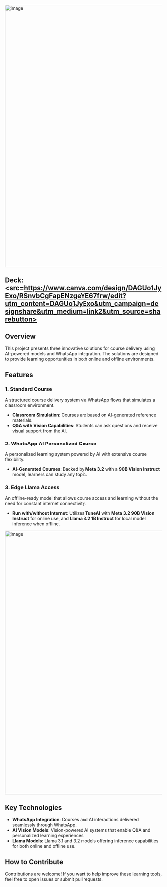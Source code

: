 <img width="841" alt="image" src="https://github.com/user-attachments/assets/5e43924d-cf0c-4b92-b953-58ba2123d356">

## Deck: <src=https://www.canva.com/design/DAGUo1JyExo/RSnvbCgFapENzgeYE67frw/edit?utm_content=DAGUo1JyExo&utm_campaign=designshare&utm_medium=link2&utm_source=sharebutton>

## Overview
This project presents three innovative solutions for course delivery using AI-powered models and WhatsApp integration. The solutions are designed to provide learning opportunities in both online and offline environments. 

## Features

### 1. Standard Course
A structured course delivery system via WhatsApp flows that simulates a classroom environment.

- **Classroom Simulation**: Courses are based on AI-generated reference materials.
- **Q&A with Vision Capabilities**: Students can ask questions and receive visual support from the AI.

### 2. WhatsApp AI Personalized Course
A personalized learning system powered by AI with extensive course flexibility.
- **AI-Generated Courses**: Backed by **Meta 3.2** with a **90B Vision Instruct** model, learners can study any topic.

### 3. Edge Llama Access
An offline-ready model that allows course access and learning without the need for constant internet connectivity.

- **Run with/without Internet**: Utilizes **TuneAI** with **Meta 3.2 90B Vision Instruct** for online use, and **Llama 3.2 1B Instruct** for local model inference when offline.

<img width="845" alt="image" src="https://github.com/user-attachments/assets/55727091-63ee-4804-97ef-8bb68f5b7e09">

## Key Technologies

- **WhatsApp Integration**: Courses and AI interactions delivered seamlessly through WhatsApp.
- **AI Vision Models**: Vision-powered AI systems that enable Q&A and personalized learning experiences.
- **Llama Models**: Llama 3.1 and 3.2 models offering inference capabilities for both online and offline use.

## How to Contribute
Contributions are welcome! If you want to help improve these learning tools, feel free to open issues or submit pull requests.
